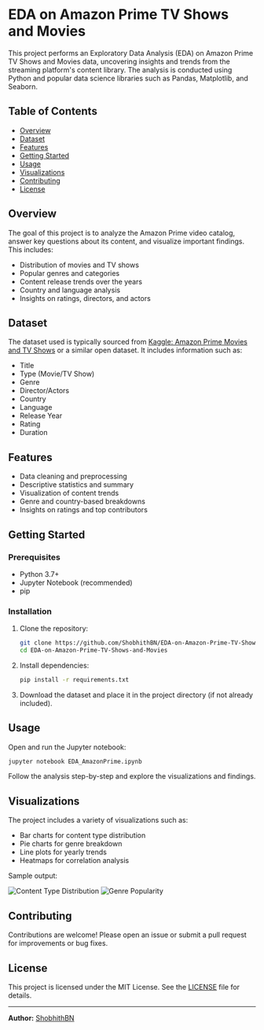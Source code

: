 # EDA on Amazon Prime TV Shows and Movies

This project performs an Exploratory Data Analysis (EDA) on Amazon Prime TV Shows and Movies data, uncovering insights and trends from the streaming platform's content library. The analysis is conducted using Python and popular data science libraries such as Pandas, Matplotlib, and Seaborn.

## Table of Contents

- [Overview](#overview)
- [Dataset](#dataset)
- [Features](#features)
- [Getting Started](#getting-started)
- [Usage](#usage)
- [Visualizations](#visualizations)
- [Contributing](#contributing)
- [License](#license)

## Overview

The goal of this project is to analyze the Amazon Prime video catalog, answer key questions about its content, and visualize important findings. This includes:

- Distribution of movies and TV shows
- Popular genres and categories
- Content release trends over the years
- Country and language analysis
- Insights on ratings, directors, and actors

## Dataset

The dataset used is typically sourced from [Kaggle: Amazon Prime Movies and TV Shows](https://www.kaggle.com/datasets) or a similar open dataset. It includes information such as:

- Title
- Type (Movie/TV Show)
- Genre
- Director/Actors
- Country
- Language
- Release Year
- Rating
- Duration

## Features

- Data cleaning and preprocessing
- Descriptive statistics and summary
- Visualization of content trends
- Genre and country-based breakdowns
- Insights on ratings and top contributors

## Getting Started

### Prerequisites

- Python 3.7+
- Jupyter Notebook (recommended)
- pip

### Installation

1. Clone the repository:
    ```bash
    git clone https://github.com/ShobhithBN/EDA-on-Amazon-Prime-TV-Shows-and-Movies.git
    cd EDA-on-Amazon-Prime-TV-Shows-and-Movies
    ```

2. Install dependencies:
    ```bash
    pip install -r requirements.txt
    ```

3. Download the dataset and place it in the project directory (if not already included).

## Usage

Open and run the Jupyter notebook:

```bash
jupyter notebook EDA_AmazonPrime.ipynb
```

Follow the analysis step-by-step and explore the visualizations and findings.

## Visualizations

The project includes a variety of visualizations such as:

- Bar charts for content type distribution
- Pie charts for genre breakdown
- Line plots for yearly trends
- Heatmaps for correlation analysis

Sample output:

![Content Type Distribution](images/content_type_distribution.png)
![Genre Popularity](images/genre_popularity.png)

## Contributing

Contributions are welcome! Please open an issue or submit a pull request for improvements or bug fixes.

## License

This project is licensed under the MIT License. See the [LICENSE](LICENSE) file for details.

---

**Author:** [ShobhithBN](https://github.com/ShobhithBN)